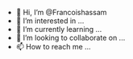 - 👋 Hi, I’m @Francoishassam
- 👀 I’m interested in ...
- 🌱 I’m currently learning ...
- 💞️ I’m looking to collaborate on ...
- 📫 How to reach me ...

<!---
Francoishassam/Francoishassam is a ✨ special ✨ repository because its `README.md` (this file) appears on your GitHub profile.
You can click the Preview link to take a look at your changes.
--->
